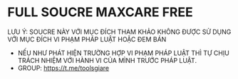 # FULL SOUCRE MAXCARE FREE
LƯU Ý: SOUCRE NÀY VỚI MỤC ĐÍCH THAM KHẢO KHÔNG ĐƯỢC SỬ DỤNG VỚI MỤC ĐÍCH VI PHẠM PHÁP LUẬT HOẶC ĐEM BÁN 
- NẾU NHƯ PHÁT HIỆN TRƯỜNG HỢP VI PHẠM PHÁP LUẬT THÌ TỰ CHỊU TRÁCH NHIỆM VỚI HÀNH VI CỦA MÌNH TRƯỚC PHÁP LUẬT.
- GROUP: https://t.me/toolsgiare
